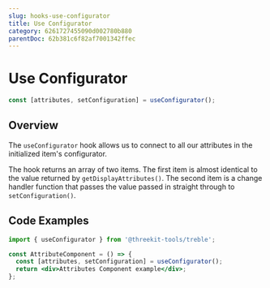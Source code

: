 ```yaml
---
slug: hooks-use-configurator
title: Use Configurator
category: 6261727455090d002780b880
parentDoc: 62b381c6f82af7001342ffec
---
```


# Use Configurator

```jsx
const [attributes, setConfiguration] = useConfigurator();
```

## Overview

The `useConfigurator` hook allows us to connect to all our attributes in the initialized item's configurator.

The hook returns an array of two items. The first item is almost identical to the value returned by `getDisplayAttributes()`. The second item is a change handler function that passes the value passed in straight through to `setConfiguration()`.

## Code Examples

```jsx
import { useConfigurator } from '@threekit-tools/treble';

const AttributeComponent = () => {
  const [attributes, setConfiguration] = useConfigurator();
  return <div>Attributes Component example</div>;
};
```
